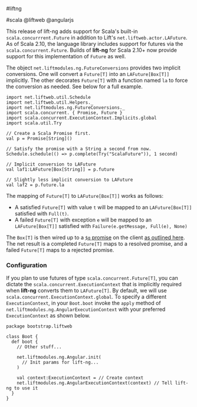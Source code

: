 #liftng

#scala @liftweb @angularjs

This release of lift-ng adds support for Scala's built-in `scala.concurrrent.Future` in addition to Lift's `net.liftweb.actor.LAFuture`.
As of Scala 2.10, the language library includes support for futures via the `scala.concurrent.Future`.
Builds of **lift-ng** for Scala 2.10+ now provide support for this implementation of `Future` as well.

The object `net.liftmodules.ng.FutureConversions` provides two implicit conversions.
One will convert a `Future[T]` into an `LAFuture[Box[T]]` implicitly.
The other decorates `Future[T]` with a function named `la` to force the conversion as needed.
See below for a full example.

    import net.liftweb.util.Schedule
    import net.liftweb.util.Helpers._
    import net.liftmodules.ng.FutureConversions._
    import scala.concurrent. { Promise, Future }
    import scala.concurrent.ExecutionContext.Implicits.global
    import scala.util.Try

    // Create a Scala Promise first.
    val p = Promise[String]()

    // Satisfy the promise with a String a second from now.
    Schedule.schedule(() => p.complete(Try("ScalaFuture")), 1 second)

    // Implicit conversion to LAFuture
    val laf1:LAFuture[Box[String]] = p.future

    // Slightly less implicit conversion to LAFuture
    val laf2 = p.future.la

The mapping of `Future[T]` to `LAFuture[Box[T]]` works as follows:

* A satisfied `Future[T]` with value `t` will be mapped to an `LAFuture[Box[T]]` satisfied with `Full(t)`.
* A failed `Future[T]` with exception `e` will be mapped to an `LAFuture[Box[T]]` satisfied with `Failure(e.getMessage, Full(e), None)`

The `Box[T]` is then wired up to a [`$q` promise](http://docs.angularjs.org/api/ng.$q) on the client [as outlined here](https://github.com/joescii/lift-ng/#mapping-box-to-promise).
The net result is a completed `Future[T]` maps to a resolved promise, and a failed `Future[T]` maps to a rejected promise.

### Configuration

If you plan to use futures of type `scala.concurrent.Future[T]`, you can dictate the `scala.concurrent.ExecutionContext` that is implicitly required when **lift-ng** converts them to `LAFuture[T]`.
By default, we will use `scala.concurrent.ExecutionContext.global`.
To specify a different `ExecutionContext`, in your `Boot.boot` invoke the `apply` method of `net.liftmodules.ng.AngularExecutionContext` with your preferred `ExecutionContext` as shown below.

    package bootstrap.liftweb

    class Boot {
      def boot {
        // Other stuff...

        net.liftmodules.ng.Angular.init(
          // Init params for lift-ng...
        )

        val context:ExecutionContext = // Create context
        net.liftmodules.ng.AngularExecutionContext(context) // Tell lift-ng to use it
      }
    }
